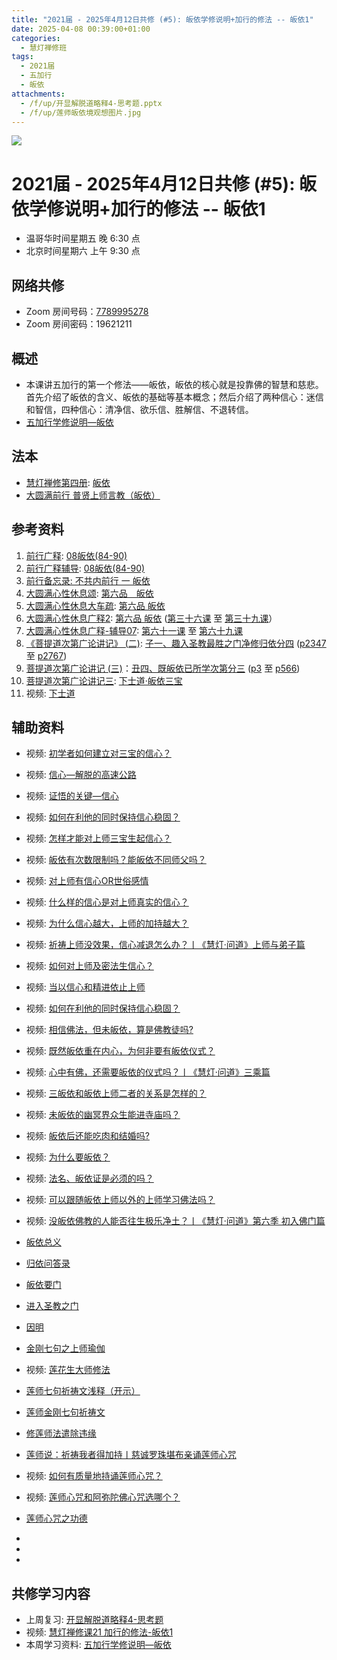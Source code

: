 ```yaml
---
title: "2021届 - 2025年4月12日共修 (#5): 皈依学修说明+加行的修法 -- 皈依1"
date: 2025-04-08 00:39:00+01:00
categories:
  - 慧灯禅修班
tags:
  - 2021届
  - 五加行
  - 皈依
attachments:
  - /f/up/开显解脱道略释4-思考题.pptx
  - /f/up/莲师皈依境观想图片.jpg
---
```

![](/f/up/maxresdefault.jpg)

# 2021届 - 2025年4月12日共修 (#5): 皈依学修说明+加行的修法 -- 皈依1

* 温哥华时间星期五 晚 6:30 点
* 北京时间星期六 上午 9:30 点

## 网络共修

* Zoom 房间号码：[7789995278](https://zoom.us/j/7789995278)
* Zoom 房间密码：19621211

## 概述

* 本课讲五加行的第一个修法——皈依，皈依的核心就是投靠佛的智慧和慈悲。首先介绍了皈依的含义、皈依的基础等基本概念；然后介绍了两种信心：迷信和智信，四种信心：清净信、欲乐信、胜解信、不退转信。
* [](<>)[](<>)[](<>)[](<>)[](<>)[](<>)[](<>)[](<>)[](<>)[](https://fohuifayu.com/index.php/huideng-jiangtang/chanxiuke/zen-04/8656-zen04-gy)[五加行学修说明—皈依](https://fohuifayu.com/index.php/huideng-jiangtang/chanxiuke/zen-04/8656-zen04-gy) 

## 法本

* [](<>)[](<>)[](<>)[](https://huidengchanxiu.net/books/b3/)[](https://fohuifayu.com/index.php/huideng-zhiguang/huideng-series/si-ce)[](https://fohuifayu.com/index.php/huideng-zhiguang/huideng-series/si-ce/236-a00033)[慧灯禅修第四册](https://fohuifayu.com/index.php/huideng-zhiguang/huideng-chanxiu/di-si-ce): [皈依](https://fohuifayu.com/index.php/huideng-zhiguang/huideng-chanxiu/di-si-ce/9197-a00027)
* [大圆满前行 普贤上师言教（皈依）](https://fohuifayu.com/index.php/other-column/xiangguan-jinglun/lundian/qianxing-yindaowen/8394-d42)

## 参考资料

1. [前行广释](https://huidengchanxiu.net/refs/qxgs): [08皈依(84-90)](https://huidengchanxiu.net/refs/qxgs/qxgs-08gy)
2. [](https://huidengchanxiu.net/refs/qxgs/qxgs-08gy)[前行广释辅导](https://huidengchanxiu.net/refs/fudao): [08皈依(84-90)](https://huidengchanxiu.net/refs/qxgs/fudao/qxgsfd-08gy)
3. [前行备忘录: 不共内前行 一 皈依](https://fohuifayu.com/index.php/other-column/xiangguan-jinglun/lundian/qianxing-beiwanglu/8479-d40)
4. [大圆满心性休息颂](https://huidengchanxiu.net/refs/dymxxxx/dymxxxx): [第六品　皈依](https://huidengchanxiu.net/refs/dymxxxx/dymxxxx#%E7%AC%AC%E5%85%AD%E5%93%81%E7%9A%88%E4%BE%9D)
5. [大圆满心性休息大车疏](https://huidengchanxiu.net/refs/dymxxxx/dymxxxx-dcs): [第六品 皈依](https://huidengchanxiu.net/refs/dymxxxx/dymxxxx-dcs#%E7%AC%AC%E5%85%AD%E5%93%81-%E7%9A%88-%E4%BE%9D)
6. [](https://huidengchanxiu.net/refs/dymxxxx/dymxxxx-dcs#%E7%AC%AC%E5%85%AD%E5%93%81-%E7%9A%88-%E4%BE%9D)[大圆满心性休息广释2](https://huidengchanxiu.net/refs/dymxxxx/dymxxxx-gs2): [第六品 皈依](https://huidengchanxiu.net/refs/dymxxxx/dymxxxx-gs2#%E7%AC%AC%E5%85%AD%E5%93%81-%E7%9A%88%E4%BE%9D) ([第三十六课](https://huidengchanxiu.net/refs/dymxxxx/dymxxxx-gs2#%E7%AC%AC%E4%B8%89%E5%8D%81%E5%85%AD%E8%AF%BE) 至 [第三十九课](https://huidengchanxiu.net/refs/dymxxxx/dymxxxx-gs2#%E7%AC%AC%E4%B8%89%E5%8D%81%E4%B9%9D%E8%AF%BE)）
7. [大圆满心性休息广释-辅导07](https://huidengchanxiu.net/refs/dymxxxx/fudao/fd-07): [第六十一课](https://huidengchanxiu.net/refs/dymxxxx/fudao/fd-07#%E7%AC%AC%E5%85%AD%E5%8D%81%E4%B8%80%E8%AF%BE) 至 [第六十九课](https://huidengchanxiu.net/refs/dymxxxx/fudao/fd-07#%E7%AC%AC%E5%85%AD%E5%8D%81%E4%B9%9D%E8%AF%BE)
8. [《菩提道次第广论讲记》 (二)](https://huidengchanxiu.net/refs/ptdcdgl/2): [子一、趣入圣教最胜之门净修归依分四](https://huidengchanxiu.net/refs/ptdcdgl/2#%E5%AD%90%E4%B8%80%E8%B6%A3%E5%85%A5%E5%9C%A3%E6%95%99%E6%9C%80%E8%83%9C%E4%B9%8B%E9%97%A8%E5%87%80%E4%BF%AE%E5%BD%92%E4%BE%9D%E5%88%86%E5%9B%9B-%E7%94%B1%E4%BE%9D%E4%BD%95%E4%BA%8B%E4%B8%BA%E5%BD%92%E4%BE%9D%E5%9B%A0--%E7%94%B1%E4%BE%9D%E5%BD%BC%E6%95%85%E6%89%80%E5%BD%92%E4%B9%8B%E5%A2%83--%E7%94%B1%E4%BD%95%E9%81%93%E7%90%86%E8%80%8C%E6%AD%A3%E5%BD%92%E4%BE%9D--%E6%97%A2%E5%BD%92%E4%BE%9D%E5%B7%B2%E6%89%80%E5%AD%A6%E6%AC%A1%E7%AC%AC) ([p2347](https://huidengchanxiu.net/refs/ptdcdgl/2#p2347) 至 [p2767](https://huidengchanxiu.net/refs/ptdcdgl/2#p2767)) 
9. [菩提道次第广论讲记 (三)](https://huidengchanxiu.net/refs/ptdcdgl/3)：[丑四、既皈依已所学次第分三](https://huidengchanxiu.net/refs/ptdcdgl/3#%E4%B8%91%E5%9B%9B%E6%97%A2%E7%9A%88%E4%BE%9D%E5%B7%B2%E6%89%80%E5%AD%A6%E6%AC%A1%E7%AC%AC%E5%88%86%E4%B8%89-%E6%91%84%E5%88%86%E4%B8%AD%E5%87%BA--%E6%95%99%E6%8E%88%E4%B8%AD%E5%87%BA--%E9%81%A3%E9%99%A4%E4%B8%8D%E6%B8%85%E5%87%80) ([p3](https://huidengchanxiu.net/refs/ptdcdgl/3#p3) 至 [p566](https://huidengchanxiu.net/refs/ptdcdgl/3#p566)) 
10. [菩提道次第广论讲记三](https://www.xianmixuezi.com/%E9%81%93%E6%AC%A1%E7%AC%AC%E6%96%87%E5%BA%93/%E8%8F%A9%E6%8F%90%E9%81%93%E6%AC%A1%E7%AC%AC%E5%B9%BF%E8%AE%BA/%E5%9B%9B%E8%8F%A9%E6%8F%90%E9%81%93%E6%AC%A1%E7%AC%AC%E5%B9%BF%E8%AE%BA%E8%AE%B2%E8%AE%B0%E4%B8%89/): [下士道·皈依三宝](https://www.xianmixuezi.com/%E9%81%93%E6%AC%A1%E7%AC%AC%E6%96%87%E5%BA%93/%E8%8F%A9%E6%8F%90%E9%81%93%E6%AC%A1%E7%AC%AC%E5%B9%BF%E8%AE%BA/%E5%9B%9B%E8%8F%A9%E6%8F%90%E9%81%93%E6%AC%A1%E7%AC%AC%E5%B9%BF%E8%AE%BA%E8%AE%B2%E8%AE%B0%E4%B8%89/%E4%B8%8B%E5%A3%AB%E9%81%93%E7%9A%88%E4%BE%9D%E4%B8%89%E5%AE%9D)
11. 视频: [下士道](https://www.xianmixuezi.com/%E9%81%93%E6%AC%A1%E7%AC%AC%E6%96%87%E5%BA%93/%E8%8F%A9%E6%8F%90%E9%81%93%E6%AC%A1%E7%AC%AC%E5%B9%BF%E8%AE%BA/%E5%9B%9B%E8%8F%A9%E6%8F%90%E9%81%93%E6%AC%A1%E7%AC%AC%E5%B9%BF%E8%AE%BA%E8%AE%B2%E8%AE%B0%E4%B8%89/%E4%B8%8B%E5%A3%AB%E9%81%93)

## **辅助资料**

* [](https://fohuifayu.com/index.php/shipin-jingcui/wenda-zhailu/8615-v21021-v11)视频: [初学者如何建立对三宝的信心？](https://fohuifayu.com/index.php/shipin-jingcui/wenda-zhailu/10259-w17050-v02?title=)
* 视频: [信心—解脱的高速公路](https://fohuifayu.com/index.php/shipin-jingcui/jingcai-shipin/8765-y15093-y04?title=)
* 视频: [证悟的关键—信心](https://fohuifayu.com/index.php/shipin-jingcui/jingcai-shipin/3745-Y13002-Y02?title=)
* 视频: [如何在利他的同时保持信心稳固？](https://fohuifayu.com/index.php/shipin-jingcui/wenda-zhailu/2575-V16083-V04?title=)
* 视频: [怎样才能对上师三宝生起信心？](https://fohuifayu.com/index.php/shipin-jingcui/wenda-zhailu/2041-W16014-V02?title=)
* 视频: [皈依有次数限制吗？能皈依不同师父吗？](https://fohuifayu.com/index.php/shipin-jingcui/wenda-zhailu/10178-w17049-v01) 
* 视频: [对上师有信心OR世俗感情](https://fohuifayu.com/index.php/shipin-jingcui/jingcai-shipin/3737-Y13002-Y01?title=)
* 视频: [什么样的信心是对上师真实的信心？](https://fohuifayu.com/index.php/shipin-jingcui/wenda-zhailu/5429-W19030-V05?title=)
* 视频: [为什么信心越大，上师的加持越大？](https://fohuifayu.com/index.php/shipin-jingcui/wenda-zhailu/5065-W19003-V01?title=)
* 视频: [祈祷上师没效果，信心减退怎么办？丨《慧灯·问道》上师与弟子篇](https://fohuifayu.com/index.php/shipin-jingcui/huideng-wendao/disi-ji/shangshi-yu-dizi-pian/4552-w19031?title=)
* 视频: [如何对上师及密法生信心？](https://fohuifayu.com/index.php/shipin-jingcui/wenda-zhailu/2652-V16084-V11?title=)
* 视频: [当以信心和精进依止上师](https://fohuifayu.com/index.php/shipin-jingcui/jingcai-shipin/1555-Y00040?title=)
* 视频: [如何在利他的同时保持信心稳固？](https://fohuifayu.com/index.php/shipin-jingcui/wenda-zhailu/2575-V16083-V04?title=)
* 视频: [相信佛法，但未皈依，算是佛教徒吗?](https://fohuifayu.com/index.php/shipin-jingcui/wenda-zhailu/5280-W19022-V03?title=)
* 视频: [既然皈依重在内心，为何非要有皈依仪式？](https://fohuifayu.com/index.php/shipin-jingcui/wenda-zhailu/5281-W19022-V04?title=)
* 视频: [心中有佛，还需要皈依的仪式吗？丨《慧灯·问道》三乘篇](https://fohuifayu.com/index.php/shipin-jingcui/huideng-wendao/disi-ji/sancheng-pian/4427-w19022?title=)
* 视频: [三皈依和皈依上师二者的关系是怎样的？](https://fohuifayu.com/index.php/shipin-jingcui/wenda-zhailu/3882-V16073-V04?title=)
* 视频: [未皈依的幽冥界众生能进寺庙吗？](https://fohuifayu.com/index.php/shipin-jingcui/wenda-zhailu/3741-V17078-V08?title=)
* 视频: [皈依后还能吃肉和结婚吗?](https://fohuifayu.com/index.php/shipin-jingcui/wenda-zhailu/1598-V00315?title=)
* 视频: [为什么要皈依？](https://fohuifayu.com/index.php/shipin-jingcui/jingcai-shipin/1221-Y00010?title=)
* 视频: [法名、皈依证是必须的吗？](https://fohuifayu.com/index.php/shipin-jingcui/jingcai-shipin/998-Y00009?title=)
* 视频: [可以跟随皈依上师以外的上师学习佛法吗？](https://fohuifayu.com/index.php/shipin-jingcui/wenda-zhailu/5794-V19023-V05?title=)
* 视频: [没皈依佛教的人能否往生极乐净土？丨《慧灯·问道》第六季 初入佛门篇](https://fohuifayu.com/index.php/shipin-jingcui/huideng-wendao/diliuji/churu-fomen-01/5904-w21283?title=)
* [皈依总义](https://www.zhihuihai.net/%E5%AD%A6%E4%BD%9B%E4%B9%8B%E5%AE%B6/%E7%9A%88%E4%BE%9D%E6%80%BB%E4%B9%89)
* [归依问答录](https://www.xianmixuezi.com/%E7%94%98%E9%9C%B2%E5%A6%99%E6%B3%95%E7%B3%BB%E5%88%97/%E7%94%98%E9%9C%B2%E5%A6%99%E6%B3%954-%E5%BD%92%E4%BE%9D%E9%97%AE%E7%AD%94%E5%BD%95) 
* [皈依要门](https://www.xianmixuezi.com/%E7%94%98%E9%9C%B2%E5%A6%99%E6%B3%95%E7%B3%BB%E5%88%97/%E7%9A%88%E4%BE%9D%E8%A6%81%E9%97%A8) 
* [进入圣教之门](https://www.xianmixuezi.com/%E7%94%98%E9%9C%B2%E5%A6%99%E6%B3%95%E7%B3%BB%E5%88%97/%E7%94%98%E9%9C%B2%E5%A6%99%E6%B3%952-%E6%AD%A3%E6%B3%95%E6%98%8E%E7%81%AF/%E8%BF%9B%E5%85%A5%E5%9C%A3%E6%95%99%E4%B9%8B%E9%97%A8)
* [](https://www.xianmixuezi.com/%E7%94%98%E9%9C%B2%E5%A6%99%E6%B3%95%E7%B3%BB%E5%88%97/%E7%94%98%E9%9C%B2%E5%A6%99%E6%B3%952-%E6%AD%A3%E6%B3%95%E6%98%8E%E7%81%AF/%E8%BF%9B%E5%85%A5%E5%9C%A3%E6%95%99%E4%B9%8B%E9%97%A8)[因明](https://www.zhihuihai.net/%E5%AD%A6%E4%BD%9B%E4%B9%8B%E5%AE%B6/%E4%BA%94%E9%83%A8%E5%A4%A7%E8%AE%BA/%E5%9B%A0%E6%98%8E)
* [金刚七句之上师瑜伽](https://fohuifayu.com/index.php/huideng-zhiguang/huideng-chanxiu/di-er-ce/9187-a00128?title=%E8%8E%B2%E5%B8%88#anchor)
* [](https://fohuifayu.com/index.php/huideng-zhiguang/huideng-chanxiu/di-er-ce/9187-a00128?title=%E8%8E%B2%E5%B8%88#anchor)视频: [莲花生大师修法](https://fohuifayu.com/index.php/huideng-jiangtang/chanxiuke/zen-02/8254-l12031?title=%E8%8E%B2%E5%B8%88)
* [莲师七句祈祷文浅释（开示）](https://www.zhihuihai.net/%E8%8E%B2%E5%B8%88%E4%BF%AE%E6%B3%95/%E8%8E%B2%E5%B8%88%E4%B8%83%E5%8F%A5%E7%A5%88%E7%A5%B7%E6%96%87%E6%B5%85%E9%87%8A%E5%BC%80%E7%A4%BA)
* [莲师金刚七句祈祷文](https://www.zhihuihai.net/%E5%AD%A6%E4%BD%9B%E4%B9%8B%E5%AE%B6/%E5%88%9D%E7%BA%A7%E8%AF%BE%E7%A8%8B/%E5%8A%A0%E8%A1%8C/%E8%8E%B2%E5%B8%88%E9%87%91%E5%88%9A%E4%B8%83%E5%8F%A5%E7%A5%88%E7%A5%B7%E6%96%87%E9%87%8A)
* [修莲师法遣除违缘](https://www.zhihuihai.net/%E8%8E%B2%E5%B8%88%E4%BF%AE%E6%B3%95/%E4%BF%AE%E8%8E%B2%E5%B8%88%E6%B3%95%E9%81%A3%E9%99%A4%E8%BF%9D%E7%BC%98)
* [莲师说：祈祷我者得加持丨慈诚罗珠堪布亲诵莲师心咒](https://fohuifayu.com/index.php/other-column/9660-v10?title=)
* 视频: [如何有质量地持诵莲师心咒？](https://fohuifayu.com/index.php/shipin-jingcui/wenda-zhailu/5011-V19031-V01?title=)
* 视频: [莲师心咒和阿弥陀佛心咒选哪个？](https://fohuifayu.com/index.php/shipin-jingcui/wenda-zhailu/2063-W16016-V05?title=)
* [莲师心咒之功德](https://www.zhihuihai.net/%E6%99%BA%E6%82%B2%E5%AD%A6%E5%A0%82/2023%E5%AD%A6%E5%A0%82/%E8%8E%B2%E5%B8%88%E5%BF%83%E5%92%92%E4%B9%8B%E5%8A%9F%E5%BE%B7)
* 




* 
* 

## **共修学习内容**

* 上周复习: [](<>)[](<>)[](<>)[](<>)[](<>)[](<>)[](<>)[](/f/up/开显解脱道略释1-思考题.pptx)[](/f/up/开显解脱道略释2-思考题.pptx)[](/f/up/开显解脱道略释3-思考题.pptx)[开显解脱道略释4-思考题](/f/up/开显解脱道略释4-思考题.pptx)
* 视频: [慧灯禅修课21 加行的修法-皈依1](https://fohuifayu.com/index.php/huideng-jiangtang/chanxiuke/zen-04/2611-l17091)
* 本周学习资料: [](<>)[](<>)[](<>)[](<>)[](<>)[](/f/up/思维导图-依止上师.pdf)[](/f/up/串讲稿-依止上師-2.docx)[](/f/up/开显解脱道第2课.pptx)[](/f/up/开显解脱道第3课.pptx)[](/f/up/开显解脱道第4课.pptx)[五加行学修说明—皈依](https://fohuifayu.com/index.php/huideng-jiangtang/chanxiuke/zen-04/8656-zen04-gy)[](/f/up/莲师皈依境观想图片.jpg)
